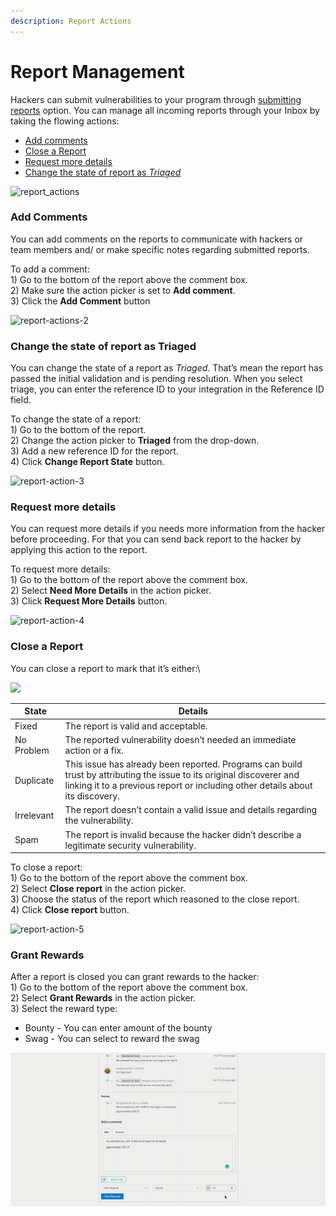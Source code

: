```yaml
---
description: Report Actions
---
```


# Report Management

Hackers can submit vulnerabilities to your program through [submitting reports](../hacker-support/submitting-reports.md) option. You can manage all incoming reports through your Inbox by taking the flowing actions:

* [Add comments](report-management.md#add-comments)
* [Close a Report](report-management.md#close-a-report)
* [Request more details](report-management.md#request-more-details)
* [Change the state of report as _Triaged_](report-management.md#change-the-state-of-report-as-triaged)

![report\_actions](https://www.scorelab.org/bugzero-supports/assets/images/report\_actions.PNG)

### Add Comments <a href="#add-comments" id="add-comments"></a>

You can add comments on the reports to communicate with hackers or team members and/ or make specific notes regarding submitted reports.

To add a comment:\
1\) Go to the bottom of the report above the comment box.\
2\) Make sure the action picker is set to **Add comment**.\
3\) Click the **Add Comment** button

![report-actions-2](https://www.scorelab.org/bugzero-supports/assets/images/report\_comment.PNG)

### Change the state of report as **Triaged** <a href="#change-the-state-of-report-as-triaged" id="change-the-state-of-report-as-triaged"></a>

You can change the state of a report as _Triaged_. That’s mean the report has passed the initial validation and is pending resolution. When you select triage, you can enter the reference ID to your integration in the Reference ID field.

To change the state of a report:\
1\) Go to the bottom of the report.\
2\) Change the action picker to **Triaged** from the drop-down.\
3\) Add a new reference ID for the report.\
4\) Click **Change Report State** button.

![report-action-3](https://www.scorelab.org/bugzero-supports/assets/images/report\_triaged.PNG)

### Request more details <a href="#request-more-details" id="request-more-details"></a>

You can request more details if you needs more information from the hacker before proceeding. For that you can send back report to the hacker by applying this action to the report.

To request more details:\
1\) Go to the bottom of the report above the comment box.\
2\) Select **Need More Details** in the action picker.\
3\) Click **Request More Details** button.

![report-action-4](https://www.scorelab.org/bugzero-supports/assets/images/report\_details.PNG)

### Close a Report

You can close a report to mark that it’s either:\


![](https://www.scorelab.org/bugzero-supports/assets/images/diagram.png)

| State      | Details                                                                                                                                                                                                |
| ---------- | ------------------------------------------------------------------------------------------------------------------------------------------------------------------------------------------------------ |
| Fixed      | The report is valid and acceptable.                                                                                                                                                                    |
| No Problem | The reported vulnerability doesn’t needed an immediate action or a fix.                                                                                                                                |
| Duplicate  | This issue has already been reported. Programs can build trust by attributing the issue to its original discoverer and linking it to a previous report or including other details about its discovery. |
| Irrelevant | The report doesn’t contain a valid issue and details regarding the vulnerability.                                                                                                                      |
| Spam       | The report is invalid because the hacker didn’t describe a legitimate security vulnerability.                                                                                                          |

To close a report:\
1\) Go to the bottom of the report above the comment box.\
2\) Select **Close report** in the action picker.\
3\) Choose the status of the report which reasoned to the close report.\
4\) Click **Close report** button.

![report-action-5](https://www.scorelab.org/bugzero-supports/assets/images/report\_close.PNG)

### Grant Rewards

After a report is closed you can grant rewards to the hacker:\
1\) Go to the bottom of the report above the comment box.\
2\) Select **Grant Rewards** in the action picker.\
3\) Select the reward type:

* Bounty - You can enter amount of the bounty
* Swag - You can select to reward the swag

![Rewards](<../.gitbook/assets/image (6).png>)
